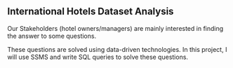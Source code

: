 ## International Hotels Dataset Analysis
Our Stakeholders (hotel owners/managers) are mainly interested in finding the answer to some questions.

These questions are solved using data-driven technologies. In this project, I will use SSMS and write SQL queries to solve these questions.
